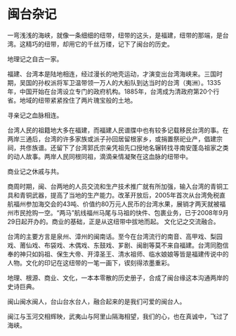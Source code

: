 # 闽台杂记

一弯浅浅的海峡，就像一条细细的纽带，纽带的这头，是福建，纽带的那端，是台湾。这精巧的纽带，却用它的千丝万缕，记下了闽台的历史。

地理记之自古一家。

福建、台湾本是陆地相连，经过漫长的地壳运动，才演变出台湾海峡来。三国时期，吴国的孙权派将军卫温带领一万人的大船队到达当时的台湾（夷洲）。1335年，中国开始在台湾设立专门的政府机构。1885年，台湾成为清政府第20个行省。地域的纽带紧紧拴住了两片瑰宝般的土地。

寻亲记之血脉相连。

台湾人民的祖籍地大多在福建，而福建人民谱牒中也有较多记载移民台湾的事。在两岸三通后，台湾的许多家族或派子孙回居留根家乡，或捐置祭祀业产，倡建宗祠，共俢族谱。还留下了台湾郭氏宗亲凭祖先口授地名辗转找寻南安蓬岛祖家之类的动人故事。两岸人民同根同祖，滴滴亲情凝聚在这血脉的纽带中。

商业记之休戚与共。

商周时期，闽、台两地的人员交流和生产技术推广就有所加强，输入台湾的青铜工具和青铜武器，提高了当地的生产能力。改革开放后，2005年首次从台湾免税直航福州参加海交会的43吨、价值约80万元人民币的台湾水果，展销才两天就被福州市民抢购一空。“两马”航线福州马尾与马祖的快件、包裹业务，已于2008年9月29日起开办的。商业的基础，正是从这纽带中拔地而起。
文化记之交流融合。

台湾的主要方言是泉州、漳州的闽南话。至今在台湾流行的南音、高甲戏、梨园戏、莆仙戏、布袋戏、木偶戏、东鼓戏、芗剧、闽剧等莫不来自福建。台湾同胞信奉的神只如妈祖、保生大帝、开漳圣王、清水祖师、临水娘娘等皆是福建传说中的人物。文化的印记在这纽带的一笔一画下，锲刻得浓墨重彩。

地理、根源、商业、文化，一本本零散的历史册子，合成了闽台缘这本沟通两岸的史诗巨典。

闽山闽水闽人，台山台水台人，融合起来的是我们可爱的闽台人。

闽江与玉河交相辉映，武夷山与阿里山隔海相望，我们的心，也在真诚中，飞过了海峡。
